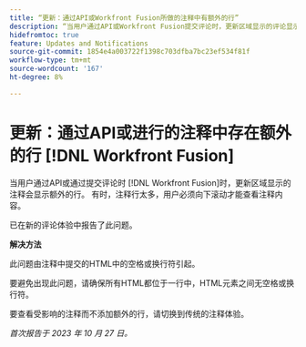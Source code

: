 ```yaml
---
title: “更新：通过API或Workfront Fusion所做的注释中有额外的行”
description: “当用户通过API或Workfront Fusion提交评论时，更新区域显示的评论显示额外的行。 有时，行数太多，用户必须向下滚动才能查看评论内容。”
hidefromtoc: true
feature: Updates and Notifications
source-git-commit: 1854e4a003722f1398c703dfba7bc23ef534f81f
workflow-type: tm+mt
source-wordcount: '167'
ht-degree: 8%

---
```



# 更新：通过API或进行的注释中存在额外的行 [!DNL Workfront Fusion]

当用户通过API或通过提交评论时 [!DNL Workfront Fusion]时，更新区域显示的注释会显示额外的行。 有时，注释行太多，用户必须向下滚动才能查看注释内容。

已在新的评论体验中报告了此问题。

**解决方法**

此问题由注释中提交的HTML中的空格或换行符引起。

要避免出现此问题，请确保所有HTML都位于一行中，HTML元素之间无空格或换行符。

要查看受影响的注释而不添加额外的行，请切换到传统的注释体验。

_首次报告于 2023 年 10 月 27 日。_
